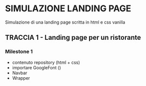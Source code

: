 # SIMULAZIONE LANDING PAGE

Simulazione di una landing page scritta in html e css vanilla

## TRACCIA 1 - Landing page per un ristorante

### Milestone 1

* contenuto repository (html + css)
* importare GoogleFont ()
* Navbar
* Wrapper
  